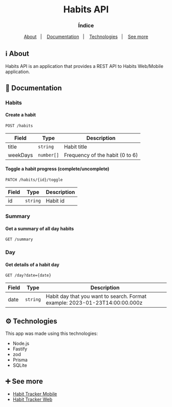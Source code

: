 <h1 align="center">Habits API</h1>

<h3 align="center">Índice</h3>

<p align="center">
  <a href="#ℹ-about">About</a>&nbsp;&nbsp;&nbsp;|&nbsp;&nbsp;&nbsp;
  <a href="#-documentation">Documentation</a>&nbsp;&nbsp;&nbsp;|&nbsp;&nbsp;&nbsp;
  <a href="#-technologies">Technologies</a>&nbsp;&nbsp;&nbsp;|&nbsp;&nbsp;&nbsp;
  <a href="#-see-more">See more</a>
</p>

## ℹ About

<p>Habits API is an application that provides a REST API to Habits Web/Mobile application.</p>

## 📘 Documentation

### Habits

#### Create a habit

`POST /habits`

| Field    | Type     | Description 
-----------|----------|--------------------------------
| title    | `string`   | Habit title
| weekDays | `number[]` | Frequency of the habit (0 to 6)

#### Toggle a habit progress (complete/uncomplete)

`PATCH /habits/{id}/toggle`

| Field    | Type     | Description 
-----------|----------|--------------------------------
| id       | `string`   | Habit id

### Summary

#### Get a summary of all day habits

`GET /summary`

### Day

#### Get details of a habit day

`GET /day?date={date}`

| Field    | Type     | Description 
-----------|----------|--------------------------------
| date     | `string` | Habit day that you want to search. Format example: 2023-01-23T14:00:00.000z

## ⚙ Technologies

<p>This app was made using this technologies:</p>

- Node.js
- Fastify
- zod
- Prisma
- SQLite

## ➕ See more

- [Habit Tracker Mobile](https://github.com/erick-menezes/habit-tracker-mobile)
- [Habit Tracker Web](https://github.com/erick-menezes/habit-tracker-web)
